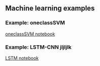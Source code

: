 
## Machine learning examples

### Example: oneclassSVM
[oneclassSVM notebook](https://wail13.github.io/Syncsite/oneclassSVM.html)
### Example: LSTM-CNN jljljlk
[LSTM notebook](https://wail13.github.io/Syncsite/Lstm-cnn.html)
